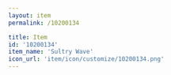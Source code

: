 ```yaml
---
layout: item
permalink: /10200134

title: Item
id: '10200134'
item_name: 'Sultry Wave'
icon_url: 'item/icon/customize/10200134.png'
---
```

